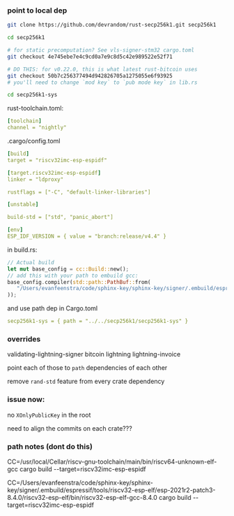 
### point to local dep

```sh
git clone https://github.com/devrandom/rust-secp256k1.git secp256k1

cd secp256k1

# for static precomputation? See vls-signer-stm32 cargo.toml
git checkout 4e745ebe7e4c9cd0a7e9c8d5c42e989522e52f71

# DO THIS: for v0.22.0, this is what latest rust-bitcoin uses
git checkout 50b7c256377494d942826705a1275055e6f93925
# you'll need to change `mod key` to `pub mode key` in lib.rs

cd secp256k1-sys
```

rust-toolchain.toml:
```yaml
[toolchain]
channel = "nightly"
```

.cargo/config.toml
```yaml
[build]
target = "riscv32imc-esp-espidf"

[target.riscv32imc-esp-espidf]
linker = "ldproxy"

rustflags = ["-C", "default-linker-libraries"]

[unstable]

build-std = ["std", "panic_abort"]

[env]
ESP_IDF_VERSION = { value = "branch:release/v4.4" }
```

in build.rs:
```rs
// Actual build
let mut base_config = cc::Build::new();
// add this with your path to embuild gcc:
base_config.compiler(std::path::PathBuf::from(
   "/Users/evanfeenstra/code/sphinx-key/sphinx-key/signer/.embuild/espressif/tools/riscv32-esp-elf/esp-2021r2-patch3-8.4.0/riscv32-esp-elf/bin/riscv32-esp-elf-gcc"
));
```

and use path dep in Cargo.toml
```yaml
secp256k1-sys = { path = "../../secp256k1/secp256k1-sys" }
```

### overrides

validating-lightning-signer
bitcoin
lightning
lightning-invoice

point each of those to `path` dependencies of each other

remove `rand-std` feature from every crate dependency

### issue now:

no `XOnlyPublicKey` in the root

need to align the commits on each crate???

### path notes (dont do this)

CC=/usr/local/Cellar/riscv-gnu-toolchain/main/bin/riscv64-unknown-elf-gcc cargo build --target=riscv32imc-esp-espidf

CC=/Users/evanfeenstra/code/sphinx-key/sphinx-key/signer/.embuild/espressif/tools/riscv32-esp-elf/esp-2021r2-patch3-8.4.0/riscv32-esp-elf/bin/riscv32-esp-elf-gcc-8.4.0 cargo build --target=riscv32imc-esp-espidf
